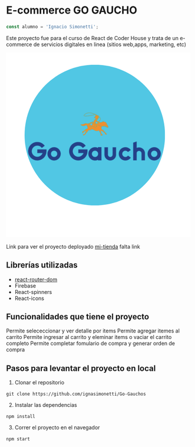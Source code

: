 # E-commerce GO GAUCHO

```javascript
const alumno = 'Ignacio Simonetti';
```

Este proyecto fue para el curso de React de Coder House y trata de un e-commerce de servicios digitales en linea (sitios web,apps, marketing, etc)

![](./public/logo.png)

Link para ver el proyecto deployado
[mi-tienda](http://mi-tienda.netlify.com) falta link

## Librerías utilizadas

-   [react-router-dom](https://reactrouter.com/en/main) 
-   Firebase
-   React-spinners
-   React-icons

## Funcionalidades que tiene el proyecto
Permite selececcionar y ver detalle por items
Permite agregar itemes al carrito
Permite ingresar al carrito y eleminar items o vaciar el carrito completo
Permite completar fomulario de compra y generar orden de compra

## Pasos para levantar el proyecto en local

1.  Clonar el repositorio

```
git clone https://github.com/ignasimonetti/Go-Gauchos
```

2. Instalar las dependencias

```
npm install
```

3. Correr el proyecto en el navegador

```
npm start
```